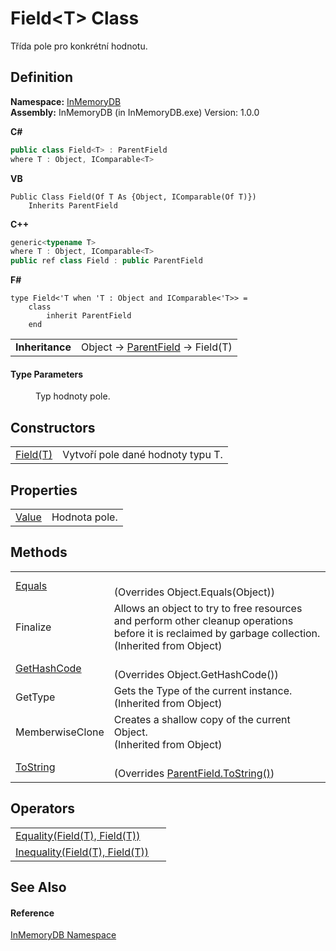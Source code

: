 # Field&lt;T&gt; Class


Třída pole pro konkrétní hodnotu.



## Definition
**Namespace:** <a href="044e8d7f-0f94-a8b4-bd65-529f6359fdf7">InMemoryDB</a>  
**Assembly:** InMemoryDB (in InMemoryDB.exe) Version: 1.0.0

**C#**
``` C#
public class Field<T> : ParentField
where T : Object, IComparable<T>

```
**VB**
``` VB
Public Class Field(Of T As {Object, IComparable(Of T)})
	Inherits ParentField
```
**C++**
``` C++
generic<typename T>
where T : Object, IComparable<T>
public ref class Field : public ParentField
```
**F#**
``` F#
type Field<'T when 'T : Object and IComparable<'T>> = 
    class
        inherit ParentField
    end
```

<table><tr><td><strong>Inheritance</strong></td><td>Object  →  <a href="5461e5eb-5405-4cba-b818-6e7fd22b84dd">ParentField</a>  →  Field(T)</td></tr>
</table>



#### Type Parameters
<dl><dt /><dd>Typ hodnoty pole.</dd></dl>

## Constructors
<table>
<tr>
<td><a href="be146c35-c8f5-eefc-9da4-35d21ab03e27">Field(T)</a></td>
<td>Vytvoří pole dané hodnoty typu T.</td></tr>
</table>

## Properties
<table>
<tr>
<td><a href="3b7714fe-a54f-583b-d1da-9ed1a8a730c1">Value</a></td>
<td>Hodnota pole.</td></tr>
</table>

## Methods
<table>
<tr>
<td><a href="038063e6-4b1b-8b2e-35a5-349f6dfb81df">Equals</a></td>
<td><br />(Overrides Object.Equals(Object))</td></tr>
<tr>
<td>Finalize</td>
<td>Allows an object to try to free resources and perform other cleanup operations before it is reclaimed by garbage collection.<br />(Inherited from Object)</td></tr>
<tr>
<td><a href="ee588de2-934f-27ef-c14f-aa6f0d7fd8da">GetHashCode</a></td>
<td><br />(Overrides Object.GetHashCode())</td></tr>
<tr>
<td>GetType</td>
<td>Gets the Type of the current instance.<br />(Inherited from Object)</td></tr>
<tr>
<td>MemberwiseClone</td>
<td>Creates a shallow copy of the current Object.<br />(Inherited from Object)</td></tr>
<tr>
<td><a href="17495096-7d9d-4592-b85b-da3d0dd3eec9">ToString</a></td>
<td><br />(Overrides <a href="76ef8103-d3af-0228-5811-e660de39c622">ParentField.ToString()</a>)</td></tr>
</table>

## Operators
<table>
<tr>
<td><a href="87a665d0-5f7f-294b-d308-903905c87b9b">Equality(Field(T), Field(T))</a></td>
<td> </td></tr>
<tr>
<td><a href="28678495-7121-fba1-bb7d-942b7c284463">Inequality(Field(T), Field(T))</a></td>
<td> </td></tr>
</table>

## See Also


#### Reference
<a href="044e8d7f-0f94-a8b4-bd65-529f6359fdf7">InMemoryDB Namespace</a>  
